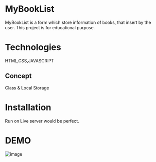 # MyBookList
MyBookList is a form which store information of books, that insert by the user. 
This project is for educational purpose.

# Technologies 
HTML,CSS,JAVASCRIPT

## Concept 
Class & Local Storage 

# Installation 
Run on Live server would be perfect.

# DEMO
![image](https://user-images.githubusercontent.com/52574681/122037775-1eade700-cdff-11eb-948f-d9260159c10e.png)
